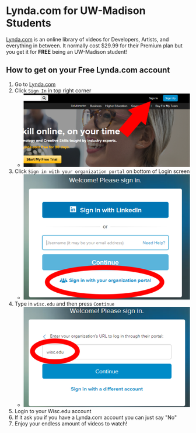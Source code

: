 # Lynda.com for UW-Madison Students

[Lynda.com](https://www.lynda.com/) is an online library of videos for Developers, Artists, and everything in between. It normally cost $29.99 for their Premium plan but you get it for **FREE** being an UW-Madison student!

## How to get on your Free Lynda.com account

1. Go to [Lynda.com](https://www.lynda.com/)
2. Click `Sign In` in top right corner
	- ![Sign in](How_To_Get_Lynda_1.png)
3. Click `Sign in with your organization portal` on bottom of Login screen
	- ![Sign in with org](How_To_Get_Lynda_2.png)
4. Type in `wisc.edu` and then press `Continue`
	- ![Sign in with org](How_To_Get_Lynda_3.png)
5. Login to your Wisc.edu account
6. If it ask you if you have a Lynda.com account you can just say "No"
7. Enjoy your endless amount of videos to watch!